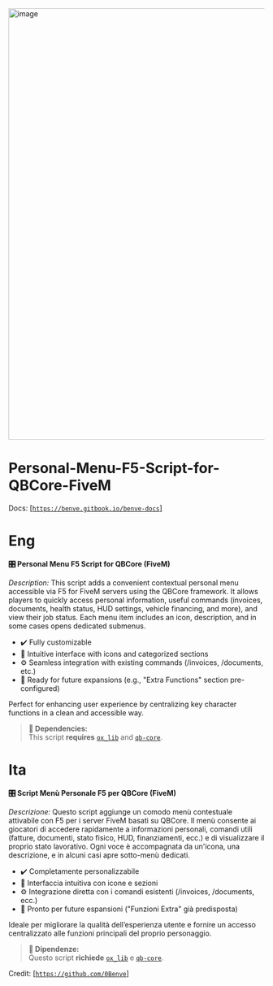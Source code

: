 
<img width="1313" height="849" alt="image" src="https://github.com/user-attachments/assets/b1aa0c76-2c81-4c30-85af-3b5304745df3" />

# Personal-Menu-F5-Script-for-QBCore-FiveM

Docs: [[`https://benve.gitbook.io/benve-docs`]](https://benve.gitbook.io/benve-docs)

# Eng
**🎛️ Personal Menu F5 Script for QBCore (FiveM)**

*Description:*
This script adds a convenient contextual personal menu accessible via F5 for FiveM servers using the QBCore framework. It allows players to quickly access personal information, useful commands (invoices, documents, health status, HUD settings, vehicle financing, and more), and view their job status. Each menu item includes an icon, description, and in some cases opens dedicated submenus.

- ✔️ Fully customizable
- 🎨 Intuitive interface with icons and categorized sections
- ⚙️ Seamless integration with existing commands (/invoices, /documents, etc.)
- 🧩 Ready for future expansions (e.g., "Extra Functions" section pre-configured)

Perfect for enhancing user experience by centralizing key character functions in a clean and accessible way.

> **🔧 Dependencies:**  
> This script **requires** [`ox_lib`](https://github.com/overextended/ox_lib) and [`qb-core`](https://github.com/qbcore-framework/qb-core).

# Ita

**🎛️ Script Menù Personale F5 per QBCore (FiveM)**

*Descrizione:*
Questo script aggiunge un comodo menù contestuale attivabile con F5 per i server FiveM basati su QBCore. Il menù consente ai giocatori di accedere rapidamente a informazioni personali, comandi utili (fatture, documenti, stato fisico, HUD, finanziamenti, ecc.) e di visualizzare il proprio stato lavorativo. Ogni voce è accompagnata da un'icona, una descrizione, e in alcuni casi apre sotto-menù dedicati.

- ✔️ Completamente personalizzabile
- 🎨 Interfaccia intuitiva con icone e sezioni
- ⚙️ Integrazione diretta con i comandi esistenti (/invoices, /documents, ecc.)
- 🧩 Pronto per future espansioni ("Funzioni Extra" già predisposta)

Ideale per migliorare la qualità dell’esperienza utente e fornire un accesso centralizzato alle funzioni principali del proprio personaggio.

> **🔧 Dipendenze:**  
> Questo script **richiede** [`ox_lib`](https://github.com/overextended/ox_lib) e [`qb-core`](https://github.com/qbcore-framework/qb-core).



Credit: [[`https://github.com/0Benve`]](https://github.com/0Benve)
